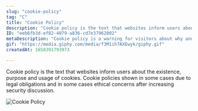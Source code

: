 ```yaml
---
slug: "cookie-policy"
tag: "C"
title: "Cookie Policy"
description: "Cookie policy is the text that websites inform users about the existence, purpose and usage of cookies. Cookie policies shown in some cases due to legal obligations and in some cases ethical concerns after increasing security discussion."
ID: "eeb6fb3d-ef82-4079-a836-cd7e37962002"
metaDescription: "Cookie policy is a warning for visitors about why and how data collected."
gif: "https://media.giphy.com/media/f3M1ih7AXEwyk/giphy.gif"
createdAt: 1658391793973

---
```

Cookie policy is the text that websites inform users about the existence, purpose and usage of cookies. Cookie policies shown in some cases due to legal obligations and in some cases ethical concerns after increasing security discussion.

![Cookie Policy](https://media.giphy.com/media/f3M1ih7AXEwyk/giphy.gif)